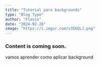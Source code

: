 ```yaml
---
title: "Tutorial para backgrounds"
type: "Blog Type"
author: "Flavio"
date: "2024-02-20"
image: "https://i.imgur.com/v35KQLJ.png"
---
```


### Content is coming soon.


vamos aprender como aplicar background
